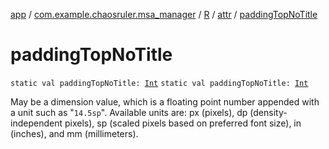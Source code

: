 [app](../../../index.md) / [com.example.chaosruler.msa_manager](../../index.md) / [R](../index.md) / [attr](index.md) / [paddingTopNoTitle](.)

# paddingTopNoTitle

`static val paddingTopNoTitle: `[`Int`](https://kotlinlang.org/api/latest/jvm/stdlib/kotlin/-int/index.html)
`static val paddingTopNoTitle: `[`Int`](https://kotlinlang.org/api/latest/jvm/stdlib/kotlin/-int/index.html)

May be a dimension value, which is a floating point number appended with a unit such as "`14.5sp`". Available units are: px (pixels), dp (density-independent pixels), sp (scaled pixels based on preferred font size), in (inches), and mm (millimeters).

